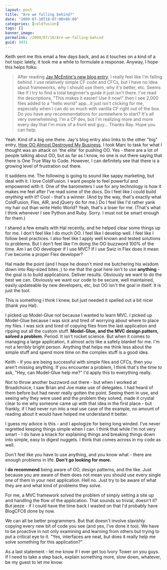 ```yaml
---
layout: post
title: "Are we falling behind?"
date: "2009-07-10T18:07:00+06:00"
categories: [coldfusion]
tags: []
banner_image: 
permalink: /2009/07/10/Are-we-falling-behind
guid: 3431
---
```


Keith sent me this email a few days back, and as it touches on a kind of a hot topic lately, it took me a while to formulate a response. Anyway, I hope this helps folks:

<blockquote>
After reading <a href="http://blog.jaymcentire.com/2009/07/coldfusions-identity-crisis-a-perspective-from-higher-education/">Jay McEntire's new blog entry</a>, I really feel like I'm falling behind. I use relatively simple CF code and CFCs, but I have no idea about frameworks, why I should use
them, why it's better, etc. Seems like if I try to find a total beginner's guide it just isn't there.  I've read the descriptions, "This makes it easier! Use it now!" then I see 2,000 files added to a "hello world" app...it just isn't clicking for me, especially when I can do so much with vanilla CF right out of the box. Do you have any recommendations for somewhere to start? It's all very overwhelming. I'm a CF dev, but I'm realizing more and more every day that I'm more of a front end guy... Thanks Ray. Hope you can help.
</blockquote>

Yeah. Kind of a big one there. Jay's blog entry also links to the other "big" entry, <a href="http://www.advantexllc.com/blog/post.cfm/how-oo-almost-destroyed-my-business">How OO Almost Destroyed My Business</a>. I took Marc to task for what I thought was an attack on 'the elite' for pushing OO. Yes - there are a lot of people talking about OO, but as far as I know, no one is out there saying that there is One True Way to Code. However, I can definitely see that there is a growing level of frustration out there. 

It saddens me. The following is going to sound like sappy marketing, but deal with it. I love ColdFusion. I want people to feel powerful and empowered with it. One of the barometers I use for any technology is how it makes me feel after I've read some of the docs. Do I feel like I could build <i>anything</i> with it? Cool - that's a winner. (And by the way, that's exactly what ColdFusion, Flex, AIR, and jQuery do for me.) Do I feel like I'd rather yank my hair out than write Hello World? Yeah, that's a loser for me. (That's what I think whenever I see Python and Ruby. Sorry. I must not be smart enough for them.)

I shared a few emails with Hal recently, and he helped clear some things up for me. I don't feel like I do much OO. I feel like I develop well. I feel like I follow best practices. I also feel like I apply well known and tested solutions to problems. But I don't feel like I'm doing the OO buzzword 100% of the time. Am I an OO developer if I use MVC? If I use Swiz in Flex does it mean I've become a proper Flex developer? 

Hal made the point (and I hope he doesn't mind me butchering his wisdom down into Ray-sized bites ;) to me that the goal here isn't to use <b>anything</b> - the goal is to build applications. Deliver results. Obviously we want to do the best we can. Obviously we want our code to be secure, well maintained, easily updateable by new developers, etc, but OO isn't the goal in itself. It is just the tool.

This is something I think I knew, but just needed it spelled out a bit nicer (thank you Hal). 

I picked up Model-Glue not because I wanted to learn MVC. I picked up Model-Glue because I was sick and tired of worrying about where to place my files. I was sick and tired of copying files from the last application and ripping out all the custom stuff. <b>Model-Glue, and the MVC design pattern, solved a problem.</b> Period. It isn't rocket science. But when it comes to managing a large application, it almost acts like a safety blanket for me. I'm not a terribly bright person. Anything that helps me think less about the simple stuff and spend more time on the complex stuff is a good idea. 

Keith - if you are being successful with simple files and CFCs, then you aren't missing anything. If you encounter a problem, I think that's the time to ask, "Hey, can Model-Glue help me?" I'd apply this to everything really. 

Not to throw another buzzword out there - but when I worked at Broadchoice, I saw Brian and Joe make use of delegates. I had heard of them before but had never really gotten the point. Seeing them in use, and seeing why they were used and the problem they solved, made it crystal clear to me why someone came up with that idea in the first place - but frankly, if I had never run into a real use case of the example, no amount of reading about it would have helped me understand it better. 

I guess my advice is this - and I apologize for being long winded. I've never regretted keeping things simple when I can. I think that while I'm not very smart - I do have a knack for explaining things and breaking things down into simple, easy to digest nuggets. I think that comes across in my code as well. 

Don't feel like you have to use anything, and you know what - there are enough problems in life. <b>Don't go looking for more.</b>

I <b>do recommend</b> being aware of OO, design patterns, and the like. Just because you are aware of them does not mean you should use every single one of them in your next application. Hell no. Just try to be aware of what they are and what kind of problems they solve.

For me, a MVC framework solved the problem of simply setting a site up and handling the flow of the application. That sounds so trivial, doesn't it? But jeeze - if I could have the time back I wasted on that I'd probably have BlogCFC6 done by now. 

We can all be better programmers. But that doesn't involve slavishly copying every new bit of code you see (and yes, I've done it too). We have to be proactive in not only examining and learning from others but trying to put a critical eye to it. "Yes, interfaces are neat, but does it really help me solve something for this application?"

As a last statement - let me know if I ever get too Ivory Tower on you guys. If I need to take a step back, explain something more, slow down, whatever, be my guest to let me know.